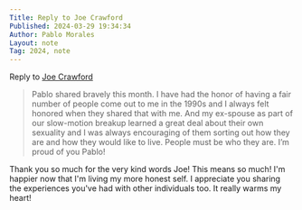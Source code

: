 ```yaml
---
Title: Reply to Joe Crawford
Published: 2024-03-29 19:34:34
Author: Pablo Morales
Layout: note
Tag: 2024, note
---
```

Reply to <a href="https://artlung.com/blog/2024/03/27/links-morn-a-variety-of-links/" class="u-reply-to">Joe Crawford</a>

> Pablo shared bravely this month. I have had the honor of having a fair number of people come out to me in the 1990s and I always felt honored when they shared that with me. And my ex-spouse as part of our slow-motion breakup learned a great deal about their own sexuality and I was always encouraging of them sorting out how they are and how they would like to live. People must be who they are. I’m proud of you Pablo!

Thank you so much for the very kind words Joe! This means so much!  I'm happier now that I'm living my more honest self. I appreciate you sharing the experiences you've had with other individuals too. It really warms my heart! 
